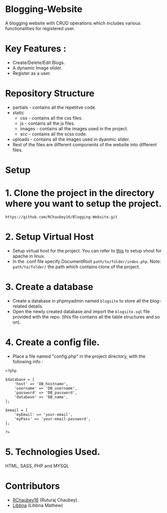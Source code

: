 # Blogging-Website
A blogging website with CRUD operations which includes various functionalities for registered user.

# Key Features : 
* Create/Delete/Edit Blogs.
* A dynamic Image slider.
* Register as a user.

# Repository Structure
* partials - contains all the repetitve code.
* static
  * css - contains all the css files.
  * js - contains all the js files.
  * images - contains all the images used in the project.
  * scc - contains all the scss code.
* uploads - contains all the images used in dyanmic slider.
* Rest of the files are different components of the website into different files.

# Setup
# 1. Clone the project in the directory where you want to setup the project.
```
https://github.com/RChaubey16/Blogging-Website.git
```

# 2. Setup Virtual Host

* Setup virtual host for the project. You can refer to [this](https://www.digitalocean.com/community/tutorials/how-to-set-up-apache-virtual-hosts-on-ubuntu-16-04) to setup vhost for apache in linux.
* In the .conf file specify DocumentRoot ```path/to/folder/index.php```. Note: ```path/to/folder/``` the path which contains clone of the project.
  
# 3. Create a database
* Create a database in phpmyadmin named ```blogsite``` to store all the blog-related details.
* Open the newly created database and import the ```blogsite.sql``` file provided with the repo. (this file contains all the table structures and so on).

# 4. Create a config file.
* Place a file named "config.php" in the project directory, with the following info : 
```
<?php 

$database = [
    'host' => 'DB_hostname',
    'username' => 'DB_username',
    'password' => 'DB_password',
    'database' => 'DB_name',
];

$email = [
    'myEmail' => 'your-email',
    'myPass' => 'your-email-password',
];

?>
```
# 5. Technologies Used.
  HTML, SASS, PHP and MYSQL


# Contributors
* [RChaubey16](https://github.com/RChaubey16) (Ruturaj Chaubey).
* [Libbna](https://github.com/Libbna/) (Libbna Mathew)